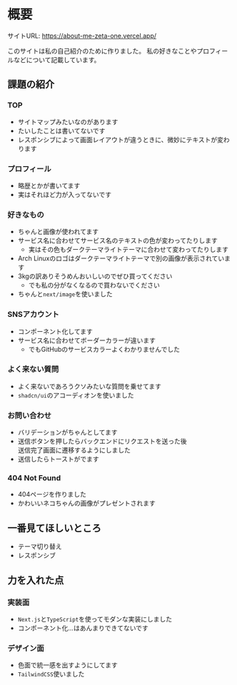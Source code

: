 # 概要

サイトURL: <https://about-me-zeta-one.vercel.app/>

このサイトは私の自己紹介のために作りました。
私の好きなことやプロフィールなどについて記載しています。

## 課題の紹介

### TOP

- サイトマップみたいなのがあります
- たいしたことは書いてないです
- レスポンシブによって画面レイアウトが違うときに、微妙にテキストが変わります

### プロフィール

- 略歴とかが書いてます
- 実はそれほど力が入ってないです

### 好きなもの

- ちゃんと画像が使われてます
- サービス名に合わせてサービス名のテキストの色が変わってたりします
  - 実はその色もダークテーマライトテーマに合わせて変わってたりします
- Arch Linuxのロゴはダークテーマライトテーマで別の画像が表示されています
- 3kgの訳ありそうめんおいしいのでぜひ買ってください
  - でも私の分がなくなるので買わないでください
- ちゃんと`next/image`を使いました

### SNSアカウント

- コンポーネント化してます
- サービス名に合わせてボーダーカラーが違います
  - でもGitHubのサービスカラーよくわかりませんでした

### よく来ない質問

- よく来ないであろうクソみたいな質問を乗せてます
- `shadcn/ui`のアコーディオンを使いました

### お問い合わせ

- バリデーションがちゃんとしてます
- 送信ボタンを押したらバックエンドにリクエストを送った後  
  送信完了画面に遷移するようにしました
- 送信したらトーストがでます

### 404 Not Found

- 404ページを作りました
- かわいいネコちゃんの画像がプレゼントされます

## 一番見てほしいところ

- テーマ切り替え
- レスポンシブ

## 力を入れた点

### 実装面

- `Next.js`と`TypeScript`を使ってモダンな実装にしました
- コンポーネント化…はあんまりできてないです

### デザイン面

- 色面で統一感を出すようにしてます
- `TailwindCSS`使いました
